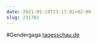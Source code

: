 ```yaml
---
date: 2021-05-19T23:17:01+02:00
slug: 231701
---
```


#Gendergaga [tagesschau.de](https://www.tagesschau.de/wirtschaft/unternehmen/audi-gender-klage-101.html "VW-Mitarbeiter gegen Audi Gender-Streit vor Gericht")
